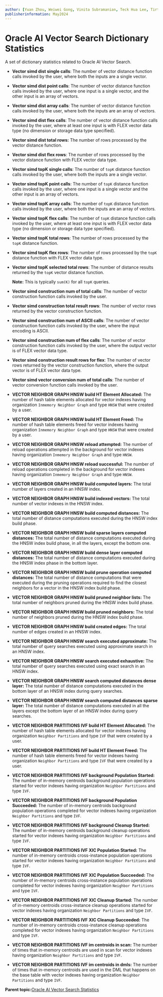 ```yaml
---
author: [Yuan Zhou, Weiwei Gong, Vinita Subramanian, Teck Hua Lee, Tirthankar Lahiri, Shasank Chavan, Sebastian DeLaHoz, Roger Ford, Rohan Aggarwal, Mark Hornick, Malavika S P, Harichandan Roy, George Krupka, Doug Hood, Dinesh Das, David Jiang, Boriana Milenova, Bonnie Xia, Aurosish Mishra, Angela Amor, Agnivo Saha, Aleksandra Czarlinska, Ramya P, Usha Krishnamurthy, Tulika Das, Suresh Rajan, Sarika Surampudi, Sarah Hirschfeld, Prakash Jashnani, Jody Glover, Jessica True, Mamata Basapur, Maitreyee Chaliha, Gunjan Jain, Frederick Kush, Douglas Williams, Binika Kumar, Jean-Francois Verrier]
publisherinformation: May2024
---
```


# Oracle AI Vector Search Dictionary Statistics

A set of dictionary statistics related to Oracle AI Vector Search.

-   **Vector simd dist single calls**: The number of vector distance function calls invoked by the user, where both the inputs are a single vector.
-   **Vector simd dist point calls**: The number of vector distance function calls invoked by the user, where one input is a single vector, and the other input is an array of vectors.
-   **Vector simd dist array calls**: The number of vector distance function calls invoked by the user, where both the inputs are an array of vectors.
-   **Vector simd dist flex calls**: The number of vector distance function calls invoked by the user, where at least one input is with FLEX vector data type \(no dimension or storage data type specified\).
-   **Vector simd dist total rows:** The number of rows processed by the vector distance function.
-   **Vector simd dist flex rows**: The number of rows processed by the vector distance function with FLEX vector data type.

-   **Vector simd topK single calls**: The number of `topK` distance function calls invoked by the user, where both the inputs are a single vector.
-   **Vector simd topK point calls**: The number of `topK` distance function calls invoked by the user, where one input is a single vector and the other input is an array of vectors.
-   **Vector simd topK array calls**: The number of `topK` distance function calls invoked by the user, where both the inputs are an array of vectors.
-   **Vector simd topK flex calls**: The number of `topK` distance function calls invoked by the user, where at least one input is with FLEX vector data type \(no dimension or storage data type specified\).
-   **Vector simd topK total rows**: The number of rows processed by the `topK` distance function.
-   **Vector simd topK flex rows**: The number of rows processed by the `topK` distance function with FLEX vector data type.
-   **Vector simd topK selected total rows**: The number of distance results returned by the `topK` vector distance function.

    **Note:** This is typically `sum(K)` for all `topK` queries.


-   **Vector simd construction num of total calls**: The number of vector construction function calls invoked by the user.
-   **Vector simd construction total result rows**: The number of vector rows returned by the vector construction function.
-   **Vector simd construction num of ASCII calls**: The number of vector construction function calls invoked by the user, where the input encoding is ASCII.
-   **Vector simd construction num of flex calls**: The number of vector construction function calls invoked by the user, where the output vector is of FLEX vector data type.
-   **Vector simd construction result rows for flex**: The number of vector rows returned by the vector construction function, where the output vector is of FLEX vector data type.

-   **Vector simd vector conversion num of total calls**: The number of vector conversion function calls invoked by the user.

-   **VECTOR NEIGHBOR GRAPH HNSW build HT Element Allocated:** The number of hash table elements allocated for vector indexes having organization `Inmemory Neighbor Graph` and type `HNSW` that were created by a user.
-   **VECTOR NEIGHBOR GRAPH HNSW build HT Element Freed:** The number of hash table elements freed for vector indexes having organization `Inmemory Neighbor Graph` and type `HNSW` that were created by a user.
-   **VECTOR NEIGHBOR GRAPH HNSW reload attempted:** The number of reload operations attempted in the background for vector indexes having organization `Inmemory Neighbor Graph` and type `HNSW`.
-   **VECTOR NEIGHBOR GRAPH HNSW reload successful:** The number of reload operations completed in the background for vector indexes having organization `Inmemory Neighbor Graph` and type `HNSW`.
-   **VECTOR NEIGHBOR GRAPH HNSW build computed layers:** The total number of layers created in an HNSW index.
-   **VECTOR NEIGHBOR GRAPH HNSW build indexed vectors:** The total number of vector indexes in the HNSW index.
-   **VECTOR NEIGHBOR GRAPH HNSW build computed distances:** The total number of distance computations executed during the HNSW index build phase.
-   **VECTOR NEIGHBOR GRAPH HNSW build sparse layers computed distances:** The total number of distance computations executed during the HNSW index build phase, in all the layers, except the bottom one.
-   **VECTOR NEIGHBOR GRAPH HNSW build dense layer computed distances:** The total number of distance computations executed during the HNSW index phase in the bottom layer.
-   **VECTOR NEIGHBOR GRAPH HNSW build prune operation computed distances:** The total number of distance computations that were executed during the pruning operations required to find the closest neighbors for a vector in the HNSW index build phase.
-   **VECTOR NEIGHBOR GRAPH HNSW build pruned neighbor lists:** The total number of neighbors pruned during the HNSW index build phase.
-   **VECTOR NEIGHBOR GRAPH HNSW build pruned neighbors:** The total number of neighbors pruned during the HNSW index build phase.
-   **VECTOR NEIGHBOR GRAPH HNSW build created edges:** The total number of edges created in an HNSW index.
-   **VECTOR NEIGHBOR GRAPH HNSW search executed approximate:** The total number of query searches executed using approximate search in an HNSW index.
-   **VECTOR NEIGHBOR GRAPH HNSW search executed exhaustive:** The total number of query searches executed using exact search in an HNSW index.
-   **VECTOR NEIGHBOR GRAPH HNSW search computed distances dense layer:** The total number of distance computations executed in the bottom layer of an HNSW index during query searches.
-   **VECTOR NEIGHBOR GRAPH HNSW search computed distances sparse layer:** The total number of distance computations executed in all the layers except the bottom layer of an HNSW index during query searches.

-   **VECTOR NEIGHBOR PARTITIONS IVF build HT Element Allocated:** The number of hash table elements allocated for vector indexes having organization `Neighbor Partitions` and type `IVF` that were created by a user.
-   **VECTOR NEIGHBOR PARTITIONS IVF build HT Element Freed:** The number of hash table elements freed for vector indexes having organization `Neighbor Partitions` and type `IVF` that were created by a user.
-   **VECTOR NEIGHBOR PARTITIONS IVF background Population Started:** The number of in-memory centroids background population operations started for vector indexes having organization `Neighbor Partitions` and type `IVF`.
-   **VECTOR NEIGHBOR PARTITIONS IVF background Population Succeeded:** The number of in-memory centroids background population operations completed for vector indexes having organization `Neighbor Partitions` and type `IVF`.
-   **VECTOR NEIGHBOR PARTITIONS IVF background Cleanup Started:** The number of in-memory centroids background cleanup operations started for vector indexes having organization `Neighbor Partitions` and type `IVF`.
-   **VECTOR NEIGHBOR PARTITIONS IVF XIC Population Started:** The number of in-memory centroids cross-instance population operations started for vector indexes having organization `Neighbor Partitions` and type `IVF`.
-   **VECTOR NEIGHBOR PARTITIONS IVF XIC Population Succeeded:** The number of in-memory centroids cross-instance population operations completed for vector indexes having organization `Neighbor Partitions` and type `IVF`.
-   **VECTOR NEIGHBOR PARTITIONS IVF XIC Cleanup Started:** The number of in-memory centroids cross-instance cleanup operations started for vector indexes having organization `Neighbor Partitions` and type `IVF`.
-   **VECTOR NEIGHBOR PARTITIONS IVF XIC Cleanup Succeeded:** The number of in-memory centroids cross-instance cleanup operations completed for vector indexes having organization `Neighbor Partitions` and type `IVF`.
-   **VECTOR NEIGHBOR PARTITIONS IVF im centroids in scan:** The number of times that in-memory centroids are used in scan for vector indexes having organization `Neighbor Partitions` and type `IVF`.
-   **VECTOR NEIGHBOR PARTITIONS IVF im centroids in dmls:** The number of times that in-memory centroids are used in the DML that happens on the base table with vector indexes having organization `Neighbor Partitions` and type `IVF`.

**Parent topic:**[Oracle AI Vector Search Statistics](GUID-80763823-D827-4BC8-A61F-29ED6B94959B.md)

